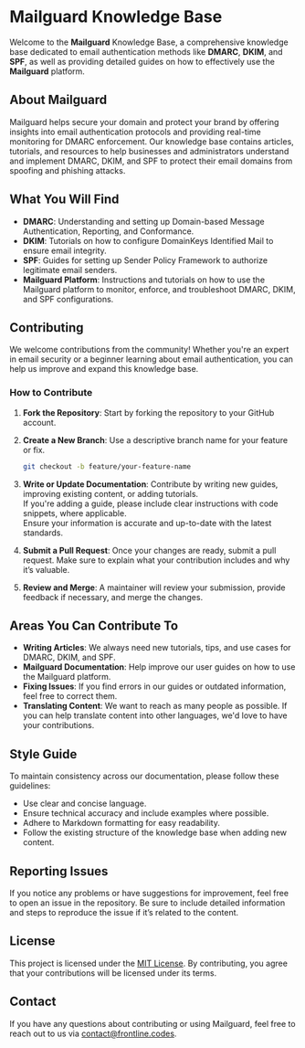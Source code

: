 # Mailguard Knowledge Base

Welcome to the **Mailguard** Knowledge Base, a comprehensive knowledge base dedicated to email authentication methods like **DMARC**, **DKIM**, and **SPF**, as well as providing detailed guides on how to effectively use the **Mailguard** platform.

## About Mailguard

Mailguard helps secure your domain and protect your brand by offering insights into email authentication protocols and providing real-time monitoring for DMARC enforcement. Our knowledge base contains articles, tutorials, and resources to help businesses and administrators understand and implement DMARC, DKIM, and SPF to protect their email domains from spoofing and phishing attacks.

## What You Will Find

- **DMARC**: Understanding and setting up Domain-based Message Authentication, Reporting, and Conformance.
- **DKIM**: Tutorials on how to configure DomainKeys Identified Mail to ensure email integrity.
- **SPF**: Guides for setting up Sender Policy Framework to authorize legitimate email senders.
- **Mailguard Platform**: Instructions and tutorials on how to use the Mailguard platform to monitor, enforce, and troubleshoot DMARC, DKIM, and SPF configurations.

## Contributing

We welcome contributions from the community! Whether you're an expert in email security or a beginner learning about email authentication, you can help us improve and expand this knowledge base.

### How to Contribute

1. **Fork the Repository**: Start by forking the repository to your GitHub account.

2. **Create a New Branch**: Use a descriptive branch name for your feature or fix.
   ```bash
   git checkout -b feature/your-feature-name
   ```
3. **Write or Update Documentation**: Contribute by writing new guides, improving existing content, or adding tutorials.  
   If you're adding a guide, please include clear instructions with code snippets, where applicable.  
   Ensure your information is accurate and up-to-date with the latest standards.

4. **Submit a Pull Request**: Once your changes are ready, submit a pull request. Make sure to explain what your contribution includes and why it’s valuable.

5. **Review and Merge**: A maintainer will review your submission, provide feedback if necessary, and merge the changes.

## Areas You Can Contribute To

- **Writing Articles**: We always need new tutorials, tips, and use cases for DMARC, DKIM, and SPF.
- **Mailguard Documentation**: Help improve our user guides on how to use the Mailguard platform.
- **Fixing Issues**: If you find errors in our guides or outdated information, feel free to correct them.
- **Translating Content**: We want to reach as many people as possible. If you can help translate content into other languages, we'd love to have your contributions.

## Style Guide

To maintain consistency across our documentation, please follow these guidelines:

- Use clear and concise language.
- Ensure technical accuracy and include examples where possible.
- Adhere to Markdown formatting for easy readability.
- Follow the existing structure of the knowledge base when adding new content.

## Reporting Issues

If you notice any problems or have suggestions for improvement, feel free to open an issue in the repository. Be sure to include detailed information and steps to reproduce the issue if it’s related to the content.

## License

This project is licensed under the [MIT License](LICENSE). By contributing, you agree that your contributions will be licensed under its terms.

## Contact

If you have any questions about contributing or using Mailguard, feel free to reach out to us via [contact@frontline.codes](mailto:contact@frontline.codes).
